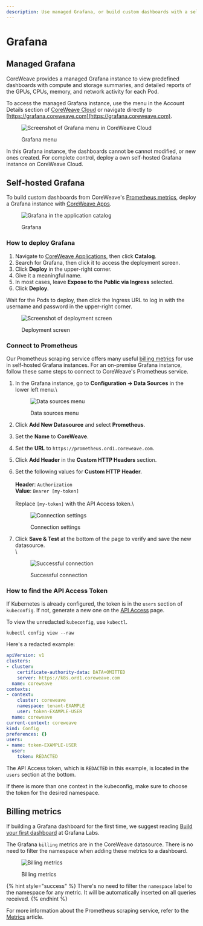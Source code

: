 ```yaml
---
description: Use managed Grafana, or build custom dashboards with a self-hosted instance
---
```


# Grafana

## Managed Grafana <a href="#grafana" id="grafana"></a>

CoreWeave provides a managed Grafana instance to view predefined dashboards with compute and storage summaries, and detailed reports of the GPUs, CPUs, memory, and network activity for each Pod.&#x20;

To access the managed Grafana instance, use the menu in the Account Details section of [CoreWeave Cloud](https://cloud.coreweave.com) or navigate directly to [https://grafana.coreweave.com](https://grafana.coreweave.com).

<div align="left">

<figure><img src="../.gitbook/assets/image (24) (3).png" alt="Screenshot of Grafana menu in CoreWeave Cloud"><figcaption><p>Grafana menu</p></figcaption></figure>

</div>

In this Grafana instance, the dashboards cannot be cannot modified, or new ones created. For complete control, deploy a own self-hosted Grafana instance on CoreWeave Cloud.

## Self-hosted Grafana

To build custom dashboards from CoreWeave's [Prometheus metrics](../../coreweave-kubernetes/prometheus/), deploy a Grafana instance with [CoreWeave Apps](https://apps.coreweave.com).

<div align="left">

<figure><img src="../.gitbook/assets/image (21).png" alt="Grafana in the application catalog"><figcaption><p>Grafana</p></figcaption></figure>

</div>

### How to deploy Grafana

1. Navigate to [CoreWeave Applications](https://apps.coreweave.com), then click **Catalog**.
2. Search for Grafana, then click it to access the deployment screen.
3. Click **Deploy** in the upper-right corner.
4. Give it a meaningful name.
5. In most cases, leave **Expose to the Public via Ingress** selected.
6. Click **Deploy**.

Wait for the Pods to deploy, then click the Ingress URL to log in with the username and password in the upper-right corner.

<figure><img src="../.gitbook/assets/image (13).png" alt="Screenshot of deployment screen"><figcaption><p>Deployment screen</p></figcaption></figure>

### Connect to Prometheus

Our Prometheus scraping service offers many useful [billing metrics](../../coreweave-kubernetes/prometheus/useful-metrics.md) for use in self-hosted Grafana instances. For an on-premise Grafana instance, follow these same steps to connect to CoreWeave's Prometheus service.&#x20;

1.  In the Grafana instance, go to **Configuration -> Data Sources** in the lower left menu.\


    <div align="left">

    <figure><img src="../.gitbook/assets/image (9).png" alt="Data sources menu"><figcaption><p>Data sources menu</p></figcaption></figure>

    </div>


2. Click **Add New Datasource** and select **Prometheus**.
3. Set the **Name** to **CoreWeave**.
4. Set the **URL** to `https://prometheus.ord1.coreweave.com`.
5. Click **Add Header** in the **Custom HTTP Headers** section.
6.  Set the following values for **Custom HTTP Header.** \
    \
    **Header**: `Authorization` \
    **Value**: `Bearer [my-token]`\
    \
    Replace `[my-token]` with the API Access token.\


    <div align="left">

    <figure><img src="../.gitbook/assets/image (11).png" alt="Connection settings"><figcaption><p>Connection settings</p></figcaption></figure>

    </div>
7.  Click **Save & Test** at the bottom of the page to verify and save the new datasource.\
    \


    <div align="left">

    <figure><img src="../.gitbook/assets/image (8).png" alt="Successful connection"><figcaption><p>Successful connection</p></figcaption></figure>

    </div>

### How to find the API Access Token

If Kubernetes is already configured, the token is in the `users` section of `kubeconfig`.  If not, generate a new one on the [API Access](https://cloud.coreweave.com/api-access) page.

To view the unredacted `kubeconfig`, use `kubectl`.

```
kubectl config view --raw
```

Here's a redacted example:

```yaml
apiVersion: v1
clusters:
- cluster:
    certificate-authority-data: DATA+OMITTED
    server: https://k8s.ord1.coreweave.com
  name: coreweave
contexts:
- context:
    cluster: coreweave
    namespace: tenant-EXAMPLE
    user: token-EXAMPLE-USER
  name: coreweave
current-context: coreweave
kind: Config
preferences: {}
users:
- name: token-EXAMPLE-USER
  user:
    token: REDACTED
```

The API Access token, which is `REDACTED` in this example, is located in the `users` section at the bottom.

If there is more than one context in the kubeconfig, make sure to choose the token for the desired namespace.

## Billing metrics

If building a Grafana dashboard for the first time, we suggest reading [Build your first dashboard](https://grafana.com/docs/grafana/latest/getting-started/build-first-dashboard/) at Grafana Labs.

The Grafana `billing` metrics are in the CoreWeave datasource. There is no need to filter the namespace when adding these metrics to a dashboard.

<div align="left">

<figure><img src="../.gitbook/assets/image (4) (1).png" alt="Billing metrics"><figcaption><p>Billing metrics</p></figcaption></figure>

</div>

{% hint style="success" %}
There's no need to filter the `namespace` label to the namespace for any metric. It will be automatically inserted on all queries received.
{% endhint %}

For more information about the Prometheus scraping service, refer to the [Metrics](../../coreweave-kubernetes/prometheus/) article.
